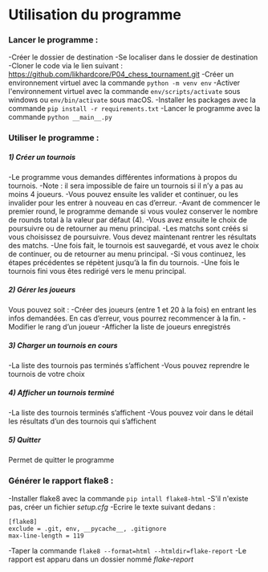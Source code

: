 # Utilisation du programme

### Lancer le programme :
-Créer le dossier de destination
-Se localiser dans le dossier de destination
-Cloner le code via le lien suivant : https://github.com/likhardcore/P04_chess_tournament.git
-Créer un environnement virtuel avec la commande `python -m venv env`
-Activer l'environnement virtuel avec la commande `env/scripts/activate` sous windows ou `env/bin/activate` sous macOS. 
-Installer les packages avec la commande `pip install -r requirements.txt`
-Lancer le programme avec la commande `python __main__.py`

### Utiliser le programme :
##### 1) Créer un tournois
-Le programme vous demandes différentes informations à propos du tournois.
-Note : il sera impossible de faire un tournois si il n’y a pas au moins 4 joueurs.
-Vous pouvez ensuite les valider et continuer, ou les invalider pour les entrer à nouveau en cas d’erreur.
-Avant de commencer le premier round, le programme demande si vous voulez conserver le nombre de rounds total à la valeur par défaut (4).
-Vous avez ensuite le choix de poursuivre ou de retourner au menu principal.
-Les matchs sont créés si vous choisissez de poursuivre. Vous devez maintenant rentrer les résultats des matchs.
-Une fois fait, le tournois est sauvegardé, et vous avez le choix de continuer, ou de retourner au menu principal.
-Si vous continuez, les étapes précédentes se répètent jusqu’à la fin du tournois.
-Une fois le tournois fini vous êtes redirigé vers le menu principal.

##### 2) Gérer les joueurs
Vous pouvez soit :
-Créer des joueurs (entre 1 et 20 à la fois) en entrant les infos demandées. En cas d’erreur, vous pourrez recommencer à la fin.
-Modifier le rang d’un joueur
-Afficher la liste de joueurs enregistrés

##### 3) Charger un tournois en cours
-La liste des tournois pas terminés s’affichent
-Vous pouvez reprendre le tournois de votre choix

##### 4) Afficher un tournois terminé
-La liste des tournois terminés s’affichent
-Vous pouvez voir dans le détail les résultats d’un des tournois qui s’affichent

##### 5) Quitter
Permet de quitter le programme

### Générer le rapport flake8 :
-Installer flake8 avec la commande `pip intall flake8-html`
-S'il n'existe pas, créer un fichier *setup.cfg*
-Ecrire le texte suivant dedans :
```
[flake8]
exclude = .git, env, __pycache__, .gitignore
max-line-length = 119
```
-Taper la commande `flake8 --format=html --htmldir=flake-report`
-Le rapport est apparu dans un dossier nommé *flake-report*


